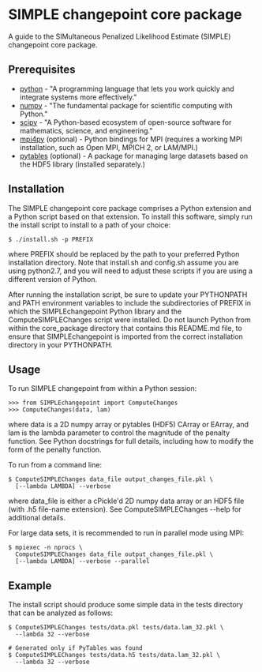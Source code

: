 SIMPLE changepoint core package
===============================

A guide to the SIMultaneous Penalized Likelihood Estimate (SIMPLE)
changepoint core package.

Prerequisites
-------------

* [python] - "A programming language that lets you work quickly and integrate systems more effectively."
* [numpy] - "The fundamental package for scientific computing with Python."
* [scipy] - "A Python-based ecosystem of open-source software for mathematics, science, and engineering."
* [mpi4py] (optional) - Python bindings for MPI (requires a working MPI installation, such as Open MPI, MPICH 2, or LAM/MPI.)
* [pytables] (optional) - A package for managing large datasets based on the HDF5 library (installed separately.)

[python]:https://www.python.org/
[numpy]:http://www.numpy.org/
[scipy]:http://www.scipy.org/
[mpi4py]:http://www.mpi4py.scipy.org
[pytables]:http://www.pytables.org

Installation
------------

The SIMPLE changepoint core package comprises a Python extension and a
Python script based on that extension.  To install this software,
simply run the install script to install to a path of your choice:

    $ ./install.sh -p PREFIX

where PREFIX should be replaced by the path to your preferred Python
installation directory.  Note that install.sh and config.sh assume you are 
using python2.7, and you will need to adjust these scripts if you are using
a different version of Python.

After running the installation script, be sure to update your PYTHONPATH and
PATH environment variables to include the subdirectories of PREFIX in which
the SIMPLEchangepoint Python library and the ComputeSIMPLEChanges script were
installed.  Do not launch Python from within the core_package directory
that contains this README.md file, to ensure that SIMPLEchangepoint is
imported from the correct installation directory in your PYTHONPATH.


Usage
-----

To run SIMPLE changepoint from within a Python session:

    >>> from SIMPLEchangepoint import ComputeChanges
    >>> ComputeChanges(data, lam)

where data is a 2D numpy array or pytables (HDF5) CArray or EArray,
and lam is the lambda parameter to control the magnitude of the
penalty function.  See Python docstrings for full details, including
how to modify the form of the penalty function.

To run from a command line:

    $ ComputeSIMPLEChanges data_file output_changes_file.pkl \
      [--lambda LAMBDA] --verbose

where data_file is either a cPickle'd 2D numpy data array or an HDF5
file (with .h5 file-name extension). See ComputeSIMPLEChanges --help
for additional details.

For large data sets, it is recommended to run in parallel mode using MPI:

    $ mpiexec -n nprocs \
      ComputeSIMPLEChanges data_file output_changes_file.pkl \
      [--lambda LAMBDA] --verbose --parallel

Example
-------

The install script should produce some simple data in the tests
directory that can be analyzed as follows:

    $ ComputeSIMPLEChanges tests/data.pkl tests/data.lam_32.pkl \
      --lambda 32 --verbose

    # Generated only if PyTables was found
    $ ComputeSIMPLEChanges tests/data.h5 tests/data.lam_32.pkl \
      --lambda 32 --verbose

